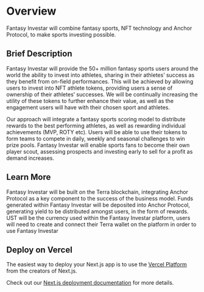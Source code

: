 # Overview

Fantasy Investar will combine fantasy sports, NFT technology and Anchor Protocol, to make sports investing possible.

## Brief Description

Fantasy Investar will provide the 50+ million fantasy sports users around the world the ability to invest into athletes, sharing in their athletes’ success as they benefit from on-field performances. This will be achieved by allowing users to invest into NFT athlete tokens, providing users a sense of ownership of their athletes’ successes. We will be continually increasing the utility of these tokens to further enhance their value, as well as the engagement users will have with their chosen sport and athletes.

Our approach will integrate a fantasy sports scoring model to distribute rewards to the best performing athletes, as well as rewarding individual achievements \(MVP, ROTY etc\). Users will be able to use their tokens to form teams to compete in daily, weekly and seasonal challenges to win prize pools. Fantasy Investar will enable sports fans to become their own player scout, assessing prospects and investing early to sell for a profit as demand increases.

## Learn More

Fantasy Investar will be built on the Terra blockchain, integrating Anchor Protocol as a key component to the success of the business model. Funds generated within Fantasy Investar will be deposited into Anchor Protocol, generating yield to be distributed amongst users, in the form of rewards. UST will be the currency used within the Fantasy Investar platform, users will need to create and connect their Terra wallet on the platform in order to use Fantasy Investar

## Deploy on Vercel

The easiest way to deploy your Next.js app is to use the [Vercel Platform](https://vercel.com/new?utm_medium=default-template&filter=next.js&utm_source=create-next-app&utm_campaign=create-next-app-readme) from the creators of Next.js.

Check out our [Next.js deployment documentation](https://nextjs.org/docs/deployment) for more details.

